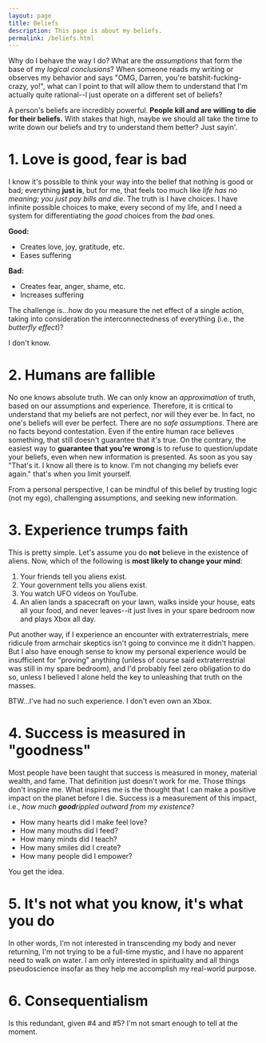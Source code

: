 ```yaml
---
layout: page
title: Beliefs
description: This page is about my beliefs.
permalink: /beliefs.html
---
```


Why do I behave the way I do? What are the <em>assumptions</em> that form the base of my <em>logical conclusions</em>? When someone reads my writing or observes my behavior and says "OMG, Darren, you're batshit-fucking-crazy, yo!", what can I point to that will allow them to understand that I'm actually quite rational--I just operate on a different set of beliefs?

A person's beliefs are incredibly powerful. <strong>People kill and are willing to die for their beliefs.</strong> With stakes that high, maybe we should all take the time to write down our beliefs and try to understand them better? Just sayin'. 

# 1. Love is good, fear is bad

I know it's possible to think your way into the belief that nothing is good or bad; everything <strong>just is</strong>, but for me, that feels too much like <em>life has no meaning; you just pay bills and die</em>. The truth is I have choices. I have infinite possible choices to make, every second of my life, and I need a system for differentiating the <em>good</em> choices from the <em>bad</em> ones.

<strong>Good:</strong>

* Creates love, joy, gratitude, etc.
* Eases suffering

<strong>Bad:</strong>

* Creates fear, anger, shame, etc.
* Increases suffering

The challenge is...how do you measure the net effect of a single action, taking into consideration the interconnectedness of everything (i.e., the <em>butterfly effect</em>)?

I don't know.

# 2. Humans are fallible

No one knows absolute truth. We can only know an <em>approximation</em> of truth, based on our assumptions and experience. Therefore, it is critical to understand that my beliefs are not perfect, nor will they ever be. In fact, no one's beliefs will ever be perfect. There are no <em>safe assumptions</em>. There are no facts beyond contestation. Even if the entire human race believes something, that still doesn't guarantee that it's true. On the contrary, the easiest way to <strong>guarantee that you're wrong</strong> is to refuse to question/update your beliefs, even when new information is presented. As soon as you say "That's it. I know all there is to know. I'm not changing my beliefs ever again." that's when you limit yourself.

From a personal perspective, I can be mindful of this belief by trusting logic (not my ego), challenging assumptions, and seeking new information.

# 3. Experience trumps faith

This is pretty simple. Let's assume you do <strong>not</strong> believe in the existence of aliens. Now, which of the following is <strong>most likely to change your mind</strong>:

1. Your friends tell you aliens exist.
2. Your government tells you aliens exist.
3. You watch UFO videos on YouTube.
4. An alien lands a spacecraft on your lawn, walks inside your house, eats all your food, and never leaves--it just lives in your spare bedroom now and plays Xbox all day.

Put another way, if I experience an encounter with extraterrestrials, mere ridicule from armchair skeptics isn't going to convince me it didn't happen. But I also have enough sense to know my personal experience would be insufficient for "proving" anything (unless of course said extraterrestrial was still in my spare bedroom), and I'd probably feel zero obligation to do so, unless I believed I alone held the key to unleashing that truth on the masses.

BTW...I've had no such experience. I don't even own an Xbox.

# 4. Success is measured in "goodness"

Most people have been taught that success is measured in money, material wealth, and fame. That definition just doesn't work for me. Those things don't inspire me. What inspires me is the thought that I can make a positive impact on the planet before I die. Success is a measurement of this impact, i.e., <em>how much <strong>good</strong>rippled outward from my existence</em>?

* How many hearts did I make feel love?
* How many mouths did I feed?
* How many minds did I teach?
* How many smiles did I create?
* How many people did I empower?

You get the idea.

# 5. It's not what you know, it's what you do

In other words, I'm not interested in transcending my body and never returning, I'm not trying to be a full-time mystic, and I have no apparent need to walk on water. I am only interested in spirituality and all things pseudoscience insofar as they help me accomplish my real-world purpose.

# 6. Consequentialism

Is this redundant, given #4 and #5? I'm not smart enough to tell at the moment.
